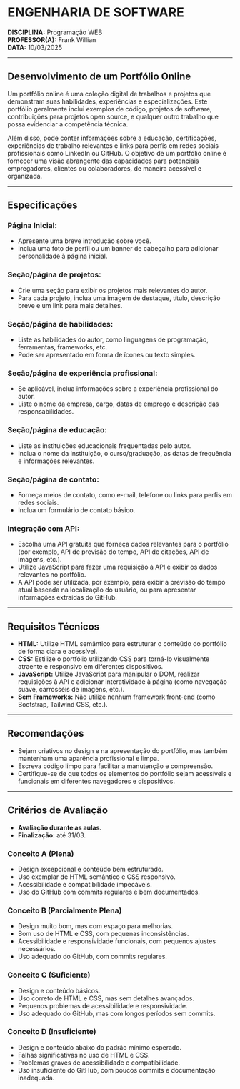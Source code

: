 # ENGENHARIA DE SOFTWARE

**DISCIPLINA:** Programação WEB  
**PROFESSOR(A):** Frank Willian  
**DATA:** 10/03/2025  

---

## Desenvolvimento de um Portfólio Online

Um portfólio online é uma coleção digital de trabalhos e projetos que demonstram suas habilidades, experiências e especializações. Este portfólio geralmente inclui exemplos de código, projetos de software, contribuições para projetos open source, e qualquer outro trabalho que possa evidenciar a competência técnica.

Além disso, pode conter informações sobre a educação, certificações, experiências de trabalho relevantes e links para perfis em redes sociais profissionais como LinkedIn ou GitHub. O objetivo de um portfólio online é fornecer uma visão abrangente das capacidades para potenciais empregadores, clientes ou colaboradores, de maneira acessível e organizada.

---

## Especificações

### Página Inicial:
- Apresente uma breve introdução sobre você.
- Inclua uma foto de perfil ou um banner de cabeçalho para adicionar personalidade à página inicial.

### Seção/página de projetos:
- Crie uma seção para exibir os projetos mais relevantes do autor.
- Para cada projeto, inclua uma imagem de destaque, título, descrição breve e um link para mais detalhes.

### Seção/página de habilidades:
- Liste as habilidades do autor, como linguagens de programação, ferramentas, frameworks, etc.
- Pode ser apresentado em forma de ícones ou texto simples.

### Seção/página de experiência profissional:
- Se aplicável, inclua informações sobre a experiência profissional do autor.
- Liste o nome da empresa, cargo, datas de emprego e descrição das responsabilidades.

### Seção/página de educação:
- Liste as instituições educacionais frequentadas pelo autor.
- Inclua o nome da instituição, o curso/graduação, as datas de frequência e informações relevantes.

### Seção/página de contato:
- Forneça meios de contato, como e-mail, telefone ou links para perfis em redes sociais.
- Inclua um formulário de contato básico.

### Integração com API:
- Escolha uma API gratuita que forneça dados relevantes para o portfólio (por exemplo, API de previsão do tempo, API de citações, API de imagens, etc.).
- Utilize JavaScript para fazer uma requisição à API e exibir os dados relevantes no portfólio.
- A API pode ser utilizada, por exemplo, para exibir a previsão do tempo atual baseada na localização do usuário, ou para apresentar informações extraídas do GitHub.

---

## Requisitos Técnicos

- **HTML:** Utilize HTML semântico para estruturar o conteúdo do portfólio de forma clara e acessível.
- **CSS:** Estilize o portfólio utilizando CSS para torná-lo visualmente atraente e responsivo em diferentes dispositivos.
- **JavaScript:** Utilize JavaScript para manipular o DOM, realizar requisições à API e adicionar interatividade à página (como navegação suave, carrosséis de imagens, etc.).
- **Sem Frameworks:** Não utilize nenhum framework front-end (como Bootstrap, Tailwind CSS, etc.).

---

## Recomendações

- Sejam criativos no design e na apresentação do portfólio, mas também mantenham uma aparência profissional e limpa.
- Escreva código limpo para facilitar a manutenção e compreensão.
- Certifique-se de que todos os elementos do portfólio sejam acessíveis e funcionais em diferentes navegadores e dispositivos.

---

## Critérios de Avaliação

- **Avaliação durante as aulas.**
- **Finalização:** até 31/03.

### Conceito A (Plena)
- Design excepcional e conteúdo bem estruturado.
- Uso exemplar de HTML semântico e CSS responsivo.
- Acessibilidade e compatibilidade impecáveis.
- Uso do GitHub com commits regulares e bem documentados.

### Conceito B (Parcialmente Plena)
- Design muito bom, mas com espaço para melhorias.
- Bom uso de HTML e CSS, com pequenas inconsistências.
- Acessibilidade e responsividade funcionais, com pequenos ajustes necessários.
- Uso adequado do GitHub, com commits regulares.

### Conceito C (Suficiente)
- Design e conteúdo básicos.
- Uso correto de HTML e CSS, mas sem detalhes avançados.
- Pequenos problemas de acessibilidade e responsividade.
- Uso adequado do GitHub, mas com longos períodos sem commits.

### Conceito D (Insuficiente)
- Design e conteúdo abaixo do padrão mínimo esperado.
- Falhas significativas no uso de HTML e CSS.
- Problemas graves de acessibilidade e compatibilidade.
- Uso insuficiente do GitHub, com poucos commits e documentação inadequada.

